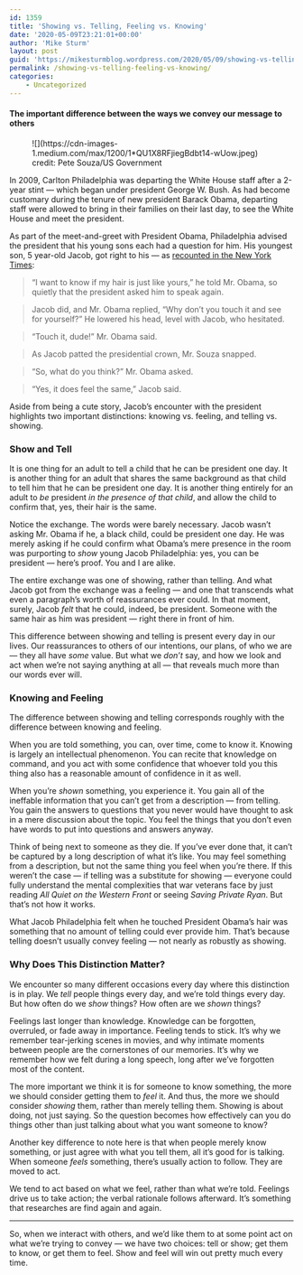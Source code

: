 ```yaml
---
id: 1359
title: 'Showing vs. Telling, Feeling vs. Knowing'
date: '2020-05-09T23:21:01+00:00'
author: 'Mike Sturm'
layout: post
guid: 'https://mikesturmblog.wordpress.com/2020/05/09/showing-vs-telling-feeling-vs-knowing/'
permalink: /showing-vs-telling-feeling-vs-knowing/
categories:
    - Uncategorized
---
```


#### The important difference between the ways we convey our message to others

<figure class="wp-caption">![](https://cdn-images-1.medium.com/max/1200/1*QU1X8RFjiegBdbt14-wUow.jpeg)<figcaption class="wp-caption-text">credit: Pete Souza/US Government</figcaption></figure>In 2009, Carlton Philadelphia was departing the White House staff after a 2-year stint — which began under president George W. Bush. As had become customary during the tenure of new president Barack Obama, departing staff were allowed to bring in their families on their last day, to see the White House and meet the president.

As part of the meet-and-greet with President Obama, Philadelphia advised the president that his young sons each had a question for him. His youngest son, 5 year-old Jacob, got right to his — as [recounted in the New York Times](https://www.nytimes.com/2012/05/24/us/politics/indelible-image-of-a-boys-pat-on-obamas-head-hangs-in-white-house.html?_r=0):

> “I want to know if my hair is just like yours,” he told Mr. Obama, so quietly that the president asked him to speak again.

> Jacob did, and Mr. Obama replied, “Why don’t you touch it and see for yourself?” He lowered his head, level with Jacob, who hesitated.

> “Touch it, dude!” Mr. Obama said.

> As Jacob patted the presidential crown, Mr. Souza snapped.

> “So, what do you think?” Mr. Obama asked.

> “Yes, it does feel the same,” Jacob said.

Aside from being a cute story, Jacob’s encounter with the president highlights two important distinctions: knowing vs. feeling, and telling vs. showing.

### Show and Tell

It is one thing for an adult to tell a child that he can be president one day. It is another thing for an adult that shares the same background as that child to tell him that he can be president one day. It is another thing entirely for an adult to *be* president *in the presence of that child*, and allow the child to confirm that, yes, their hair is the same.

Notice the exchange. The words were barely necessary. Jacob wasn’t asking Mr. Obama if he, a black child, could be president one day. He was merely asking if he could confirm what Obama’s mere presence in the room was purporting to *show* young Jacob Philadelphia: yes, you can be president — here’s proof. You and I are alike.

The entire exchange was one of showing, rather than telling. And what Jacob got from the exchange was a feeling — and one that transcends what even a paragraph’s worth of reassurances ever could. In that moment, surely, Jacob *felt* that he could, indeed, be president. Someone with the same hair as him was president — right there in front of him.

This difference between showing and telling is present every day in our lives. Our reassurances to others of our intentions, our plans, of who we are — they all have *some* value. But what we *don’t* say, and how we look and act when we’re not saying anything at all — that reveals much more than our words ever will.

### Knowing and Feeling

The difference between showing and telling corresponds roughly with the difference between knowing and feeling.

When you are told something, you can, over time, come to know it. Knowing is largely an intellectual phenomenon. You can recite that knowledge on command, and you act with some confidence that whoever told you this thing also has a reasonable amount of confidence in it as well.

When you’re *shown* something, you experience it. You gain all of the ineffable information that you can’t get from a description — from telling. You gain the answers to questions that you never would have thought to ask in a mere discussion about the topic. You feel the things that you don’t even have words to put into questions and answers anyway.

Think of being next to someone as they die. If you’ve ever done that, it can’t be captured by a long description of what it’s like. You may feel something from a description, but not the same thing you feel when you’re there. If this weren’t the case — if telling was a substitute for showing — everyone could fully understand the mental complexities that war veterans face by just reading *All Quiet on the Western Front* or seeing *Saving Private Ryan*. But that’s not how it works.

What Jacob Philadelphia felt when he touched President Obama’s hair was something that no amount of telling could ever provide him. That’s because telling doesn’t usually convey feeling — not nearly as robustly as showing.

### Why Does This Distinction Matter?

We encounter so many different occasions every day where this distinction is in play. We *tell* people things every day, and we’re told things every day. But how often do we *show* things? How often are we *shown* things?

Feelings last longer than knowledge. Knowledge can be forgotten, overruled, or fade away in importance. Feeling tends to stick. It’s why we remember tear-jerking scenes in movies, and why intimate moments between people are the cornerstones of our memories. It’s why we remember how we felt during a long speech, long after we’ve forgotten most of the content.

The more important we think it is for someone to know something, the more we should consider getting them to *feel* it. And thus, the more we should consider *showing* them, rather than merely telling them. Showing is about doing, not just saying. So the question becomes how effectively can you do things other than just talking about what you want someone to know?

Another key difference to note here is that when people merely know something, or just agree with what you tell them, all it’s good for is talking. When someone *feels* something, there’s usually action to follow. They are moved to act.

We tend to act based on what we feel, rather than what we’re told. Feelings drive us to take action; the verbal rationale follows afterward. It’s something that researches are find again and again.

---

So, when we interact with others, and we’d like them to at some point act on what we’re trying to convey — we have two choices: tell or show; get them to know, or get them to feel. Show and feel will win out pretty much every time.